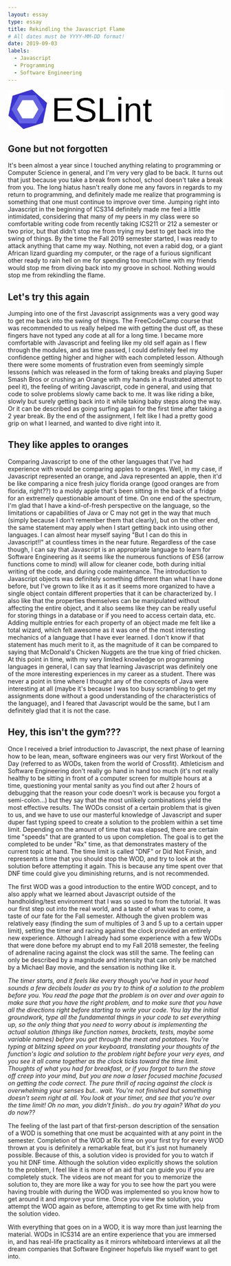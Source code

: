 ```yaml
---
layout: essay
type: essay
title: Rekindling the Javascript Flame
# All dates must be YYYY-MM-DD format!
date: 2019-09-03
labels:
  - Javascript
  - Programming
  - Software Engineering
---
```


<img class="ui right spaced image" src="../images/eslint-logo.png">

## Gone but not forgotten 
It's been almost a year since I touched anything relating to programming or Computer Science in general, and I'm very very glad to be back. It turns out that just because you take a break from school, school doesn't take a break from you. The long hiatus hasn't really done me any favors in regards to my return to programming, and definitely made me realize that programming is something that one must continue to improve over time. Jumping right into Javascript in the beginning of ICS314 definitely made me feel a little intimidated, considering that many of my peers in my class were so comfortable writing code from recently taking ICS211 or 212 a semester or two prior, but that didn't stop me from trying my best to get back into the swing of things. By the time the Fall 2019 semester started, I was ready to attack anything that came my way. Nothing, not even a rabid dog, or a giant African lizard guarding my computer, or the rage of a furious significant other ready to rain hell on me for spending too much time with my friends would stop me from diving back into my groove in school. Nothing would stop me from rekindling the flame. 

## Let's try this again
Jumping into one of the first Javascript assignments was a very good way to get me back into the swing of things. The FreeCodeCamp course that was recommended to us really helped me with getting the dust off, as these fingers have not typed any code at all for a long time. I became more comfortable with Javascript and feeling like my old self again as I flew through the modules, and as time passed, I could definitely feel my confidence getting higher and higher with each completed lesson. Although there were some moments of frustration even from seemingly simple lessons (which was released in the form of taking breaks and playing Super Smash Bros or crushing an Orange with my hands in a frustrated attempt to peel it), the feeling of writing Javascript, code in general, and using that code to solve problems slowly came back to me. It was like riding a bike, slowly but surely getting back into it while taking baby steps along the way. Or it can be described as going surfing again for the first time after taking a 2 year break. By the end of the assignment, I felt like I had a pretty good grip on what I learned, and wanted to dive right into it. 

## They like apples to oranges
Comparing Javascript to one of the other languages that I've had experience with would be comparing apples to oranges. Well, in my case, if Javascript represented an orange, and Java represented an apple, then it'd be like comparing a nice fresh juicy florida orange (good oranges are from florida, right??) to a moldy apple that's been sitting in the back of a fridge for an extremely questionable amount of time. On one end of the spectrum, I'm glad that I have a kind-of-fresh perspective on the language, so the limitations or capabilities of Java or C may not get in the way that much (simply because I don't remember them that clearly), but on the other end, the same statement may apply when I start getting back into using other languages. I can almost hear myself saying "But I can do this in Javascript!!" at countless times in the near future. Regardless of the case though, I can say that Javascript is an appropriate language to learn for Software Engineering as it seems like the numerous functions of ES6 (arrow functions come to mind) will allow for cleaner code, both during initial writing of the code, and during code maintenance. The introduction to Javascript objects was definitely something different than what I have done before, but I've grown to like it as it as it seems more organized to have a single object contain different properties that it can be characterized by. I also like that the properties themselves can be manipulated without affecting the entire object, and it also seems like they can be really useful for storing things in a database or if you need to access certain data, etc. Adding multiple entries for each property of an object made me felt like a total wizard, which felt awesome as it was one of the most interesting mechanics of a language that I have ever learned. I don't know if that statement has much merit to it, as the magnitude of it can be compared to saying that McDonald's Chicken Nuggets are the true king of fried chicken. At this point in time, with my very limited knowledge on programming languages in general, I can say that learning Javascript was definitely one of the more interesting experiences in my career as a student. There was never a point in time where I thought any of the concepts of Java were interesting at all (maybe it's because I was too busy scrambling to get my assignments done without a good understanding of the characteristics of the language), and I feared that Javascript would be the same, but I am definitely glad that it is not the case. 

## Hey, this isn't the gym???
Once I received a brief introduction to Javascript, the next phase of learning how to be lean, mean, software engineers was our very first Workout of the Day (referred to as WODs, taken from the world of Crossfit). Athleticism and Software Engineering don't really go hand in hand too much (it's not really healthy to be sitting in front of a computer screen for multiple hours at a time, questioning your mental sanity as you find out after 2 hours of debugging that the reason your code doesn't work is because you forgot a semi-colon...) but they say that the most unlikely combinations yield the most effective results. The WODs consist of a certain problem that is given to us, and we have to use our masterful knowledge of Javascript and super duper fast typing speed to create a solution to the problem within a set time limit. Depending on the amount of time that was elapsed, there are certain time "speeds" that are granted to us upon completion. The goal is to get the completed to be under "Rx" time, as that demonstrates mastery of the current topic at hand. The time limit is called "DNF" or Did Not Finish, and represents a time that you should stop the WOD, and try to look at the solution before attempting it again. This is because any time spent over that DNF time could give you diminishing returns, and is not recommended. 

The first WOD was a good introduction to the entire WOD concept, and to also apply what we learned about Javascript outside of the handholding/test environment that I was so used to from the tutorial. It was our first step out into the real world, and a taste of what was to come, a taste of our fate for the Fall semester. Although the given problem was relatively easy (finding the sum of multiples of 3 and 5 up to a certain upper limit), setting the timer and racing against the clock provided an entirely new experience. Although I already had some experience with a few WODs that were done before my abrupt end to my Fall 2018 semester, the feeling of adrenaline racing against the clock was still the same. The feeling can only be described by a magnitude and intensity that can only be matched by a Michael Bay movie, and the sensation is nothing like it. 

*The timer starts, and it feels like every though you've had in your head sounds a few decibels louder as you try to think of a solution to the problem before you. You read the page that the problem is on over and over again to make sure that you have the right problem, and to make sure that you have all the directions right before starting to write your code. You lay the initial groundwork, type all the fundamental things in your code to set everything up, so the only thing that you need to worry about is implementing the actual solution (things like function names, brackets, tests, maybe some variable names) before you get through the meat and potatoes. You're typing at blitzing speed on your keyboard, translating your thoughts of the function's logic and solution to the problem right before your very eyes, and you see it all come together as the clock ticks toward the time limit. Thoughts of what you had for breakfast, or if you forgot to turn the stove off creep into your mind, but you are now a laser focused machine focused on getting the code correct. The pure thrill of racing against the clock is overwhelming your senses but.. wait. You're not finished but something doesn't seem right at all. You look at your timer, and see that you're over the time limit! Oh no man, you didn't finish.. do you try again? What do you do now??*

The feeling of the last part of that first-person description of the sensation of a WOD is something that one must be acquainted with at any point in the semester. Completion of the WOD at Rx time on your first try for every WOD thrown at you is definitely a remarkable feat, but it's just not humanely possible. Because of this, a solution video is provided for you to watch if you hit DNF time. Although the solution video explicitly shows the solution to the problem, I feel like it is more of an aid that can guide you if you are completely stuck. The videos are not meant for you to memorize the solution to, they are more like a way for you to see how the part you were having trouble with during the WOD was implemented so you know how to get around it and improve your time. Once you view the solution, you attempt the WOD again as before, attempting to get Rx time with help from the solution video. 

With everything that goes on in a WOD, it is way more than just learning the material. WODs in ICS314 are an entire experience that you are immersed in, and has real-life practicality as it mirrors whiteboard interviews at all the dream companies that Software Engineer hopefuls like myself want to get into. 
